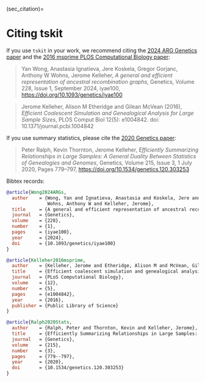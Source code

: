(sec_citation)=

# Citing tskit

If you use `tskit` in your work, we recommend citing the [2024 ARG Genetics paper](<https://doi.org/10.1093/genetics/iyae100>) and the [2016 msprime PLOS Computational Biology paper](<http://dx.doi.org/10.1371/journal.pcbi.1004842>):
> Yan Wong, Anastasia Ignatieva, Jere Koskela, Gregor Gorjanc, Anthony W 
> Wohns, Jerome Kelleher, *A general and efficient representation of ancestral 
> recombination graphs*, Genetics, Volume 228, Issue 1, September 2024, iyae100, 
> https://doi.org/10.1093/genetics/iyae100

> Jerome Kelleher, Alison M Etheridge and Gilean McVean (2016),
> *Efficient Coalescent Simulation and Genealogical Analysis for Large Sample Sizes*,
> PLOS Comput Biol 12(5): e1004842. doi: 10.1371/journal.pcbi.1004842

If you use summary statistics, please cite the
[2020 Genetics paper](https://doi.org/10.1534/genetics.120.303253):

> Peter Ralph, Kevin Thornton, Jerome Kelleher, *Efficiently Summarizing 
> Relationships in Large Samples: A General Duality Between Statistics of 
> Genealogies and Genomes*, Genetics, Volume 215, Issue 3, 1 July 2020, 
> Pages 779–797, https://doi.org/10.1534/genetics.120.303253


Bibtex records:

```bibtex
@article{Wong2024ARGs,
  author    = {Wong, Yan and Ignatieva, Anastasia and Koskela, Jere and Gorjanc, Gregor and 
               Wohns, Anthony W and Kelleher, Jerome},
  title     = {A general and efficient representation of ancestral recombination graphs},
  journal   = {Genetics},
  volume    = {228},
  number    = {1},
  pages     = {iyae100},
  year      = {2024},
  doi       = {10.1093/genetics/iyae100}
}

@article{Kelleher2016msprime,
  author    = {Kelleher, Jerome and Etheridge, Alison M and McVean, Gilean},
  title     = {Efficient coalescent simulation and genealogical analysis for large sample sizes},
  journal   = {PLoS Computational Biology},
  volume    = {12},
  number    = {5},
  pages     = {e1004842},
  year      = {2016},
  publisher = {Public Library of Science}
}

@article{Ralph2020Stats,
  author    = {Ralph, Peter and Thornton, Kevin and Kelleher, Jerome},
  title     = {Efficiently Summarizing Relationships in Large Samples: A General Duality Between Statistics of Genealogies and Genomes},
  journal   = {Genetics},
  volume    = {215},
  number    = {3},
  pages     = {779--797},
  year      = {2020},
  doi       = {10.1534/genetics.120.303253}
}
```